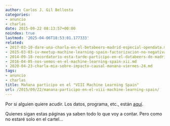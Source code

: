 ```yaml
---
author: Carlos J. Gil Bellosta
categories:
- anuncio
- charlas
date: 2015-09-22 08:13:57+00:00
noindex: true
lastmod: '2025-04-06T18:53:01.177333'
related:
- 2017-03-10-dare-una-charla-en-el-betabeers-madrid-especial-opendata.md
- 2015-03-03-iv-meetup-machine-learning-spain-factorizacion-no-negativa-de-matrices-y-algunas-aplicaciones.md
- 2014-09-18-recordatorio-esta-tarde-participo-en-el-databeers-de-madrid.md
- 2016-04-05-nos-vemos-en-el-machine-learning-spain-xii.md
- 2020-04-23-charla-mia-sobre-impacto-causal-manana-viernes-24.md
tags:
- anuncio
- charlas
title: Mañana participo en el "VIII Machine Learning Spain"
url: /2015/09/22/manana-participo-en-el-viii-machine-learning-spain/
---
```


Por si alguien quiere acudir. Los datos, programa, etc., están [aquí](http://www.meetup.com/MachineLearningSpain/events/224236875/).

Quienes sigan estas páginas ya saben todo lo que voy a contar. Pero como no estaré solo en el cartel...